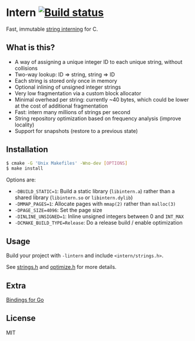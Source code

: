 # Intern [![Build status][travis-badge]][travis-url]

Fast, immutable [string interning][string-interning] for C.

## What is this?

- A way of assigning a unique integer ID to each unique string, without collisions
- Two-way lookup: ID => string, string => ID
- Each string is stored only once in memory
- Optional inlining of unsigned integer strings
- Very low fragmentation via a custom block allocator
- Minimal overhead per string: currently ~40 bytes, which could be lower at the cost of additional fragmentation
- Fast: intern many millions of strings per second
- String repository optimization based on frequency analysis (improve locality)
- Support for snapshots (restore to a previous state)

## Installation

```sh
$ cmake -G 'Unix Makefiles' -Wno-dev [OPTIONS]
$ make install
```

Options are:

- `-DBUILD_STATIC=1`: Build a static library (`libintern.a`) rather than a shared
  library (`libintern.so` or `libintern.dylib`)
- `-DMMAP_PAGES=1`: Allocate pages with `mmap(2)` rather than `malloc(3)`
- `-DPAGE_SIZE=4096`: Set the page size
- `-DINLINE_UNSIGNED=1`: Inline unsigned integers between 0 and `INT_MAX`
- `-DCMAKE_BUILD_TYPE=Release`: Do a release build / enable optimization

## Usage

Build your project with `-lintern` and include `<intern/strings.h>`.

See [strings.h][strings.h] and [optimize.h][optimize.h] for more details.

## Extra

[Bindings for Go][go-intern]

## License

MIT


[travis-badge]: http://img.shields.io/travis/chriso/intern.svg
[travis-url]: https://travis-ci.org/chriso/intern

[string-interning]: https://en.wikipedia.org/wiki/String_interning

[strings.h]: https://github.com/chriso/intern/blob/master/strings.h
[optimize.h]: https://github.com/chriso/intern/blob/master/optimize.h

[go-intern]: https://github.com/chriso/go-intern
